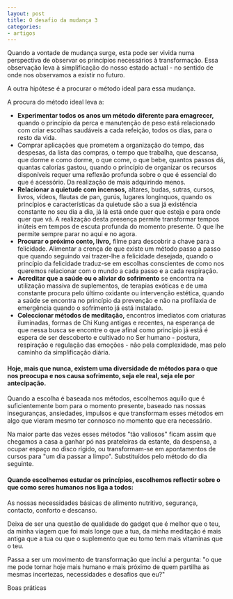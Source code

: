 ```yaml
---
layout: post
title: O desafio da mudança 3
categories:
- artigos
---
```

Quando a vontade de mudança surge, esta pode ser vivida numa perspectiva de observar os princípios necessários à transformação. Essa observação  leva à simplificação do nosso estado actual - no sentido de onde nos observamos a existir no futuro. 

A outra hipótese é a procurar o método ideal para essa mudança.

A procura do método ideal leva a:

+ **Experimentar todos os anos um método diferente para emagrecer,** quando o princípio da perca e manutenção de peso está relacionado com criar escolhas saudáveis a cada refeição, todos os dias, para o resto da vida.  
+ Comprar aplicações que prometem a organização do tempo, das despesas, da lista das compras, o tempo que trabalha, que descansa, que dorme e como dorme, o que come, o que bebe, quantos passos dá, quantas calorias gastou, quando o princípio de organizar os recursos disponíveis requer uma reflexão profunda sobre o que é essencial do que é acessório. Da realização de mais adquirindo menos. 
+ **Relacionar a quietude com incensos,** altares, budas, sutras, cursos, livros, vídeos, flautas de pan, gurús, lugares longínquos, quando os princípios e características da quietude são a sua já existência constante no seu dia a dia, já lá está onde quer que esteja e para onde quer que vá. A realização desta presença permite transformar tempos inúteis em tempos de escuta profunda do momento presente. O que lhe permite sempre parar no aqui e no agora.
+ **Procurar o próximo conto, livro,** filme para descobrir a chave para a felicidade. Alimentar a crença de que existe um método passo a passo que quando seguindo vai trazer-lhe a felicidade desejada, quando o princípio da felicidade traduz-se em escolhas conscientes de como nos queremos relacionar com o mundo a cada passo e a cada respiração.
+ **Acreditar que a saúde ou o aliviar do sofrimento** se encontra na utilização massiva de suplementos, de terapias exóticas e de uma constante procura pelo último oxidante ou intervenção estética, quando a saúde se encontra no princípio da prevenção e não na profilaxia de emergência quando o sofrimento já está instalado. 
+ **Coleccionar métodos de meditação,** encontros imediatos com criaturas iluminadas, formas de Chi Kung antigas e recentes, na esperança de que nessa busca se encontre o que afinal como princípio já está é espera de ser descoberto e cultivado no Ser humano - postura, respiração e regulação das emoções - não pela complexidade, mas pelo caminho da simplificação diária. 

#### Hoje, mais que nunca, existem uma diversidade de métodos para o que nos preocupa e nos causa sofrimento, seja ele real, seja ele por antecipação. 

Quando a escolha é baseada nos métodos, escolhemos aquilo que é suficientemente bom para o momento presente, baseado nas nossas inseguranças, ansiedades, impulsos e que transformam esses métodos em algo que vieram mesmo ter connosco no momento que era necessário. 

Na maior parte das vezes esses métodos "tão valiosos" ficam assim que chegamos a casa a ganhar pó nas prateleiras da estante, da despensa, a ocupar espaço no disco rígido, ou transformam-se em apontamentos de cursos para "um dia passar a limpo". Substituídos pelo método do dia seguinte.

#### Quando escolhemos estudar os princípios, escolhemos reflectir sobre o que como seres humanos nos liga a todos: 

As nossas necessidades básicas de alimento nutritivo, segurança, contacto, conforto e descanso.

Deixa de ser una questão de qualidade do gadget que é melhor que o teu, da minha viagem que foi mais longe que a tua, da minha meditação é mais antiga que a tua ou que o suplemento que eu tomo tem mais vitaminas que o teu.

Passa a ser um movimento de transformação que inclui a pergunta: "o que me pode tornar hoje mais humano e mais próximo de quem partilha as mesmas incertezas, necessidades e desafios que eu?" 

Boas práticas 
